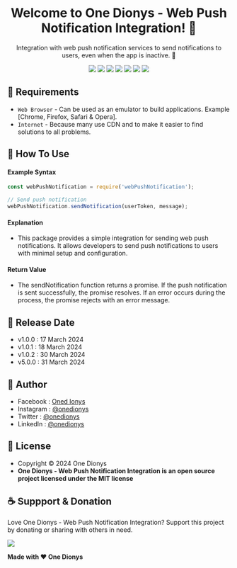 <h1 align="center">Welcome to One Dionys - Web Push Notification Integration! 👋 </h1>

<p align="center">Integration with web push notification services to send notifications to users, even when the app is inactive. 💖 </p>

<p align="center">
<img src="https://img.shields.io/github/contributors/onedionys/onedionys-web-push-notification-integration?style=flat-square">
<img src="https://img.shields.io/github/issues/onedionys/onedionys-web-push-notification-integration?style=flat-square">
<img src="https://img.shields.io/github/stars/onedionys/onedionys-web-push-notification-integration?style=flat-square"> 
<img src="https://img.shields.io/github/forks/onedionys/onedionys-web-push-notification-integration?style=flat-square">
<img src="https://img.shields.io/github/last-commit/onedionys/onedionys-web-push-notification-integration.svg?style=flat-square">
<img src="https://img.shields.io/github/languages/code-size/onedionys/onedionys-web-push-notification-integration?style=flat-square">
<img src="https://img.shields.io/github/license/onedionys/onedionys-web-push-notification-integration?style=flat-square">
</p>

## 💾 Requirements

* `Web Browser` - Can be used as an emulator to build applications. Example [Chrome, Firefox, Safari & Opera].
* `Internet` - Because many use CDN and to make it easier to find solutions to all problems.

## 🎯 How To Use

#### Example Syntax

```javascript
const webPushNotification = require('webPushNotification');

// Send push notification
webPushNotification.sendNotification(userToken, message);
```

#### Explanation

* This package provides a simple integration for sending web push notifications. It allows developers to send push notifications to users with minimal setup and configuration.

#### Return Value

* The sendNotification function returns a promise. If the push notification is sent successfully, the promise resolves. If an error occurs during the process, the promise rejects with an error message.

## 📆 Release Date

* v1.0.0 : 17 March 2024
* v1.0.1 : 18 March 2024
* v1.0.2 : 30 March 2024
* v5.0.0 : 31 March 2024

## 🧑 Author

* Facebook : <a href="https://www.facebook.com/theonedionys"> Oned Ionys</a>
* Instagram : <a href="https://www.instagram.com/onedionys/"> @onedionys</a>
* Twitter : <a href="https://twitter.com/onedionys"> @onedionys</a>
* LinkedIn :  <a href="https://www.linkedin.com/in/onedionys/"> @onedionys</a>

## 📝 License

* Copyright © 2024 One Dionys
* **One Dionys - Web Push Notification Integration is an open source project licensed under the MIT license**

## ☕️ Suppport & Donation

Love One Dionys - Web Push Notification Integration? Support this project by donating or sharing with others in need.

<a href="https://www.buymeacoffee.com/onedionys"><img src="https://img.shields.io/badge/Buy_Me_A_Coffee-FFDD00?style=for-the-badge&logo=buy-me-a-coffee&logoColor=black"/> </a>

**Made with ❤️ One Dionys**
